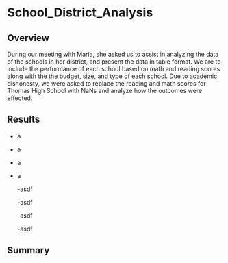 # School_District_Analysis
## Overview
During our meeting with Maria, she asked us to assist in analyzing the data of the schools in her district, and present the data in table format. We are to include the performance of each school based on math and reading scores along with the the budget, size, and type of each school. Due to academic dishonesty, we were asked to replace the reading and math scores for Thomas High School with NaNs and analyze how the outcomes were effected. 

## Results
  - a
  
  - a
  
  - a
  
  - a
 
    -asdf
    
    -asdf
    
    -asdf
    
    -asdf
  
## Summary
